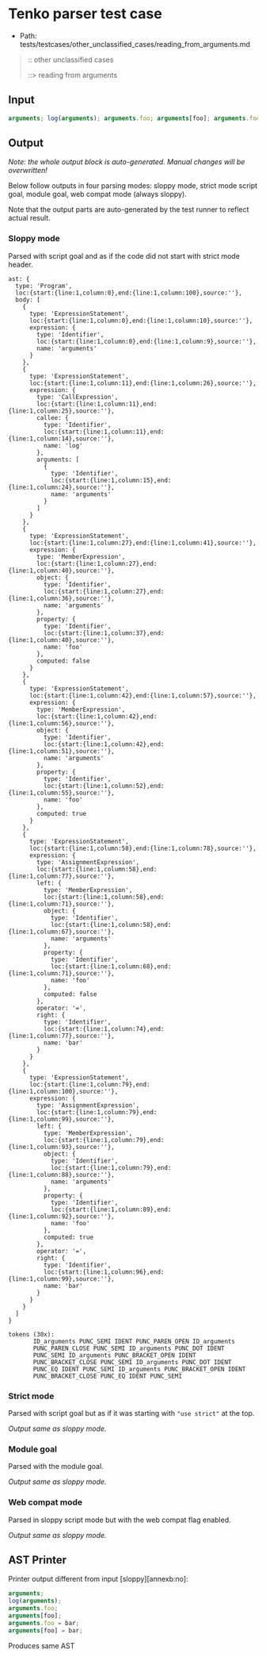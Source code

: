 # Tenko parser test case

- Path: tests/testcases/other_unclassified_cases/reading_from_arguments.md

> :: other unclassified cases
>
> ::> reading from arguments

## Input

`````js
arguments; log(arguments); arguments.foo; arguments[foo]; arguments.foo = bar; arguments[foo] = bar;
`````

## Output

_Note: the whole output block is auto-generated. Manual changes will be overwritten!_

Below follow outputs in four parsing modes: sloppy mode, strict mode script goal, module goal, web compat mode (always sloppy).

Note that the output parts are auto-generated by the test runner to reflect actual result.

### Sloppy mode

Parsed with script goal and as if the code did not start with strict mode header.

`````
ast: {
  type: 'Program',
  loc:{start:{line:1,column:0},end:{line:1,column:100},source:''},
  body: [
    {
      type: 'ExpressionStatement',
      loc:{start:{line:1,column:0},end:{line:1,column:10},source:''},
      expression: {
        type: 'Identifier',
        loc:{start:{line:1,column:0},end:{line:1,column:9},source:''},
        name: 'arguments'
      }
    },
    {
      type: 'ExpressionStatement',
      loc:{start:{line:1,column:11},end:{line:1,column:26},source:''},
      expression: {
        type: 'CallExpression',
        loc:{start:{line:1,column:11},end:{line:1,column:25},source:''},
        callee: {
          type: 'Identifier',
          loc:{start:{line:1,column:11},end:{line:1,column:14},source:''},
          name: 'log'
        },
        arguments: [
          {
            type: 'Identifier',
            loc:{start:{line:1,column:15},end:{line:1,column:24},source:''},
            name: 'arguments'
          }
        ]
      }
    },
    {
      type: 'ExpressionStatement',
      loc:{start:{line:1,column:27},end:{line:1,column:41},source:''},
      expression: {
        type: 'MemberExpression',
        loc:{start:{line:1,column:27},end:{line:1,column:40},source:''},
        object: {
          type: 'Identifier',
          loc:{start:{line:1,column:27},end:{line:1,column:36},source:''},
          name: 'arguments'
        },
        property: {
          type: 'Identifier',
          loc:{start:{line:1,column:37},end:{line:1,column:40},source:''},
          name: 'foo'
        },
        computed: false
      }
    },
    {
      type: 'ExpressionStatement',
      loc:{start:{line:1,column:42},end:{line:1,column:57},source:''},
      expression: {
        type: 'MemberExpression',
        loc:{start:{line:1,column:42},end:{line:1,column:56},source:''},
        object: {
          type: 'Identifier',
          loc:{start:{line:1,column:42},end:{line:1,column:51},source:''},
          name: 'arguments'
        },
        property: {
          type: 'Identifier',
          loc:{start:{line:1,column:52},end:{line:1,column:55},source:''},
          name: 'foo'
        },
        computed: true
      }
    },
    {
      type: 'ExpressionStatement',
      loc:{start:{line:1,column:58},end:{line:1,column:78},source:''},
      expression: {
        type: 'AssignmentExpression',
        loc:{start:{line:1,column:58},end:{line:1,column:77},source:''},
        left: {
          type: 'MemberExpression',
          loc:{start:{line:1,column:58},end:{line:1,column:71},source:''},
          object: {
            type: 'Identifier',
            loc:{start:{line:1,column:58},end:{line:1,column:67},source:''},
            name: 'arguments'
          },
          property: {
            type: 'Identifier',
            loc:{start:{line:1,column:68},end:{line:1,column:71},source:''},
            name: 'foo'
          },
          computed: false
        },
        operator: '=',
        right: {
          type: 'Identifier',
          loc:{start:{line:1,column:74},end:{line:1,column:77},source:''},
          name: 'bar'
        }
      }
    },
    {
      type: 'ExpressionStatement',
      loc:{start:{line:1,column:79},end:{line:1,column:100},source:''},
      expression: {
        type: 'AssignmentExpression',
        loc:{start:{line:1,column:79},end:{line:1,column:99},source:''},
        left: {
          type: 'MemberExpression',
          loc:{start:{line:1,column:79},end:{line:1,column:93},source:''},
          object: {
            type: 'Identifier',
            loc:{start:{line:1,column:79},end:{line:1,column:88},source:''},
            name: 'arguments'
          },
          property: {
            type: 'Identifier',
            loc:{start:{line:1,column:89},end:{line:1,column:92},source:''},
            name: 'foo'
          },
          computed: true
        },
        operator: '=',
        right: {
          type: 'Identifier',
          loc:{start:{line:1,column:96},end:{line:1,column:99},source:''},
          name: 'bar'
        }
      }
    }
  ]
}

tokens (30x):
       ID_arguments PUNC_SEMI IDENT PUNC_PAREN_OPEN ID_arguments
       PUNC_PAREN_CLOSE PUNC_SEMI ID_arguments PUNC_DOT IDENT
       PUNC_SEMI ID_arguments PUNC_BRACKET_OPEN IDENT
       PUNC_BRACKET_CLOSE PUNC_SEMI ID_arguments PUNC_DOT IDENT
       PUNC_EQ IDENT PUNC_SEMI ID_arguments PUNC_BRACKET_OPEN IDENT
       PUNC_BRACKET_CLOSE PUNC_EQ IDENT PUNC_SEMI
`````

### Strict mode

Parsed with script goal but as if it was starting with `"use strict"` at the top.

_Output same as sloppy mode._

### Module goal

Parsed with the module goal.

_Output same as sloppy mode._

### Web compat mode

Parsed in sloppy script mode but with the web compat flag enabled.

_Output same as sloppy mode._

## AST Printer

Printer output different from input [sloppy][annexb:no]:

````js
arguments;
log(arguments);
arguments.foo;
arguments[foo];
arguments.foo = bar;
arguments[foo] = bar;
````

Produces same AST
